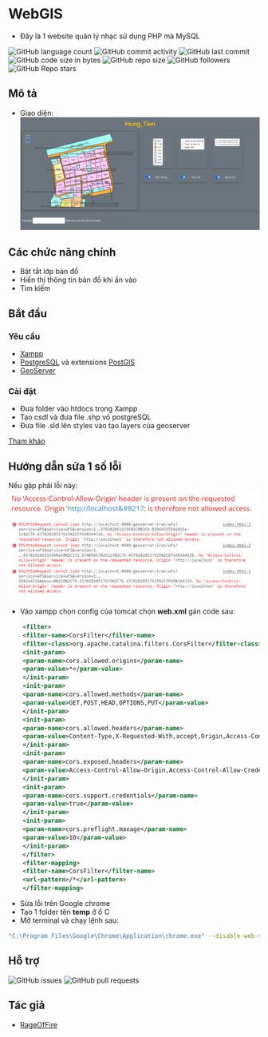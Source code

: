 # WebGIS

* Đây là 1 website quản lý nhạc sử dụng PHP mà MySQL

![GitHub language count](https://img.shields.io/github/languages/count/RageOfFire/WebGIS)
![GitHub commit activity](https://img.shields.io/github/commit-activity/m/RageOfFire/WebGIS)
![GitHub last commit](https://img.shields.io/github/last-commit/RageOfFire/WebGIS)
![GitHub code size in bytes](https://img.shields.io/github/languages/code-size/RageOfFire/WebGIS)
![GitHub repo size](https://img.shields.io/github/repo-size/RageOfFire/WebGIS)
![GitHub followers](https://img.shields.io/github/followers/RageOfFire)
![GitHub Repo stars](https://img.shields.io/github/stars/RageOfFire/WebGIS)

## Mô tả

* Giao diện:
![Giao diện](/img/giaodien.png?raw=true "Giao diện")

## Các chức năng chính

* Bật tắt lớp bản đồ
* Hiển thị thông tin bản đồ khi ấn vào
* Tìm kiếm

## Bắt đầu

### Yêu cầu

* [Xampp](https://www.apachefriends.org/download.html)
* [PostgreSQL](https://www.postgresql.org/download/) và extensions [PostGIS](https://postgis.net/install/)
* [GeoServer](https://geoserver.org/download/)

### Cài đặt

* Đưa folder vào htdocs trong Xampp
* Tạo csdl và đưa file .shp vô postgreSQL
* Đưa file .sld lên styles vào tạo layers của geoserver

[Tham khảo](https://cuongdx313.wordpress.com/2016/04/07/webgis-voi-geoserver-postgis-openlayer-bai-1-tao-database-voi-postgresql-va-postgis/)

## Hướng dẫn sửa 1 số lỗi

Nếu gặp phải lỗi này:
![Lỗi](/img/Error.png?raw=true "Lỗi")

* Vào xampp chọn config của tomcat chọn **web.xml** gán code sau:

```xml
    <filter>
    <filter-name>CorsFilter</filter-name>
    <filter-class>org.apache.catalina.filters.CorsFilter</filter-class>
    <init-param>
    <param-name>cors.allowed.origins</param-name>
    <param-value>*</param-value>
    </init-param>
    <init-param>
    <param-name>cors.allowed.methods</param-name>
    <param-value>GET,POST,HEAD,OPTIONS,PUT</param-value>
    </init-param>
    <init-param>
    <param-name>cors.allowed.headers</param-name>
    <param-value>Content-Type,X-Requested-With,accept,Origin,Access-Control-Request-Method,Access-Control-Request-Headers</param-value>
    </init-param>
    <init-param>
    <param-name>cors.exposed.headers</param-name>
    <param-value>Access-Control-Allow-Origin,Access-Control-Allow-Credentials</param-value>
    </init-param>
    <init-param>
    <param-name>cors.support.credentials</param-name>
    <param-value>true</param-value>
    </init-param>
    <init-param>
    <param-name>cors.preflight.maxage</param-name>
    <param-value>10</param-value>
    </init-param>
    </filter>
    <filter-mapping>
    <filter-name>CorsFilter</filter-name>
    <url-pattern>/*</url-pattern>
    </filter-mapping>
```

* Sửa lỗi trên Google chrome
* Tạo 1 folder tên **temp** ở ổ C
* Mở terminal và chạy lệnh sau:

```sh
"C:\Program Files\Google\Chrome\Application\chrome.exe" --disable-web-security --disable-gpu --user-data-dir=C:\temp

```

## Hỗ trợ

![GitHub issues](https://img.shields.io/github/issues/RageOfFire/KoraBot)
![GitHub pull requests](https://img.shields.io/github/issues-pr/RageOfFire/KoraBot)

## Tác giả

* [RageOfFire](https://github.com/RageOfFire)
